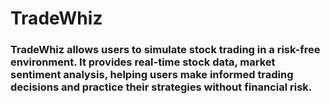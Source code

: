 # TradeWhiz
### TradeWhiz allows users to simulate stock trading in a risk-free environment. It provides real-time stock data, market sentiment analysis, helping users make informed trading decisions and practice their strategies without financial risk.







